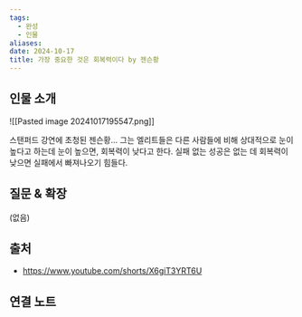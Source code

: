 ```yaml
---
tags:
  - 완성
  - 인물
aliases: 
date: 2024-10-17
title: 가장 중요한 것은 회복력이다 by 젠슨황
---
```



## 인물 소개

![[Pasted image 20241017195547.png]]


스탠퍼드 강연에 초청된 젠슨황... 그는 엘리트들은 다른 사람들에 비해 상대적으로 눈이 높다고 하는데 눈이 높으면, 회복력이 낮다고 한다. 실패 없는 성공은 없는 데 회복력이 낮으면 실패에서 빠져나오기 힘들다.

## 질문 & 확장

(없음)


## 출처

- https://www.youtube.com/shorts/X6giT3YRT6U
## 연결 노트

